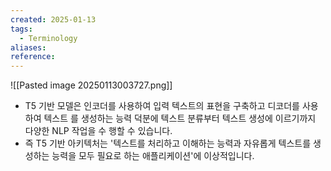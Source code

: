 ```yaml
---
created: 2025-01-13
tags:
  - Terminology
aliases: 
reference:
---
```

![[Pasted image 20250113003727.png]]

- T5 기반 모델은 인코더를 사용하여 입력 텍스트의 표현을 구축하고 디코더를 사용하여 텍스트 를 생성하는 능력 덕분에 텍스트 분류부터 텍스트 생성에 이르기까지 다양한 NLP 작업을 수 행할 수 있습니다.
- 즉 T5 기반 아키텍처는 '텍스트를 처리하고 이해하는 능력과 자유롭게 텍스트를 생성하는 능력을 모두 필요로 하는 애플리케이션'에 이상적입니다.